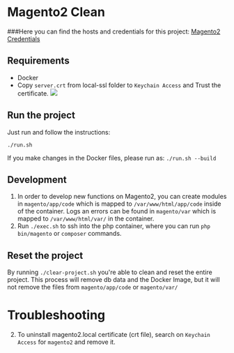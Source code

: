 # Magento2 Clean

###Here you can find the hosts and credentials for this project: [Magento2 Credentials](CREDS.md)

## Requirements

* Docker
* Copy `server.crt` from local-ssl folder to `Keychain Access` and Trust the certificate.
![](ssl.gif)

## Run the project

Just run and follow the instructions:
```
./run.sh 
```

If you make changes in the Docker files, please run as: `./run.sh --build`

## Development

1. In order to develop new functions on Magento2, you can create modules in `magento/app/code` which is mapped to `/var/www/html/app/code` inside of the container. Logs an errors can be found in `magento/var` which is mapped to `/var/www/html/var/` in the container.
2. Run `./exec.sh` to ssh into the php container, where you can run `php bin/magento` or `composer` commands.

## Reset the project

By running `./clear-project.sh` you're able to clean and reset the entire project. This process will remove db data and the Docker Image, but it will not remove the files from `magento/app/code` or `magento/var/`

# Troubleshooting

2. To uninstall magento2.local certificate (crt file), search on `Keychain Access` for `magento2` and remove it.
